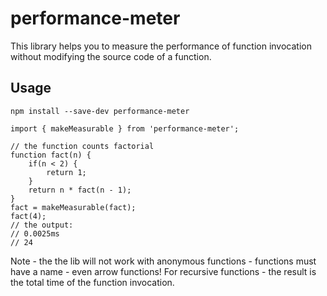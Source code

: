 # performance-meter

This library helps you to measure the performance of function invocation without modifying the source code of a function.

## Usage
```
npm install --save-dev performance-meter
```

```
import { makeMeasurable } from 'performance-meter';

// the function counts factorial
function fact(n) {
    if(n < 2) {
        return 1;
    }
    return n * fact(n - 1);
}
fact = makeMeasurable(fact);
fact(4);
// the output:
// 0.0025ms
// 24
```

Note - the the lib will not work with anonymous functions - functions must have a name - even arrow functions!
For recursive functions - the result is the total time of the function invocation.

